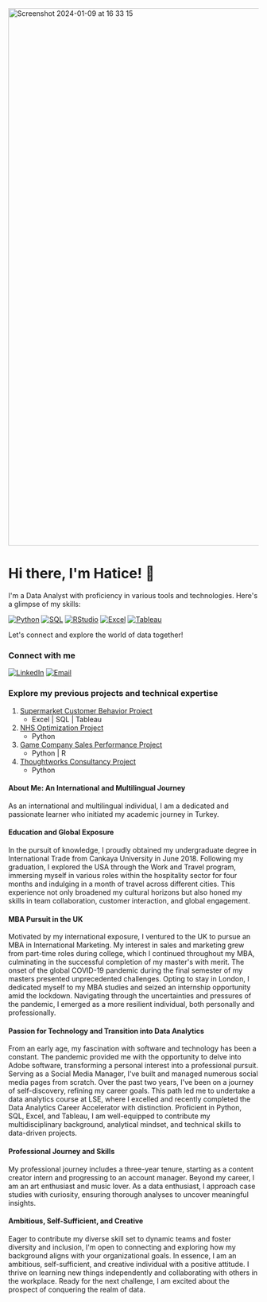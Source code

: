 
<img width="1081" alt="Screenshot 2024-01-09 at 16 33 15" src="https://github.com/gormezhatice/gormezhatice/assets/133010718/0cce2210-1462-4b4c-9989-dcb40941e3c2">

# Hi there, I'm Hatice! 👋

I'm a Data Analyst with proficiency in various tools and technologies. Here's a glimpse of my skills:

[![Python](https://img.shields.io/badge/Python-3776AB?style=for-the-badge&logo=python&logoColor=white&labelColor=3776AB)](https://www.python.org/)
[![SQL](https://img.shields.io/badge/SQL-4479A1?style=for-the-badge&logo=postgresql&logoColor=white&labelColor=4479A1)](https://www.postgresql.org/)
[![RStudio](https://img.shields.io/badge/RStudio-75AADB?style=for-the-badge&logo=R&logoColor=white&labelColor=75AADB)](https://rstudio.com/)
[![Excel](https://img.shields.io/badge/Excel-217346?style=for-the-badge&logo=microsoft-excel&logoColor=white&labelColor=217346)](https://www.microsoft.com/en-us/microsoft-365/excel)
[![Tableau](https://img.shields.io/badge/Tableau-E97627?style=for-the-badge&logo=tableau&logoColor=white&labelColor=E97627)](https://www.tableau.com/)

Let's connect and explore the world of data together!

### Connect with me

[![LinkedIn](https://img.shields.io/badge/LinkedIn-0077B5?style=for-the-badge&logo=linkedin&logoColor=white)](https://www.linkedin.com/in/hatice-gormez-764788143/)
[![Email](https://img.shields.io/badge/Email-D14836?style=for-the-badge&logo=gmail&logoColor=white)](mailto:gormezhatice4@gmail.com)

### Explore my previous projects and technical expertise

1) [Supermarket Customer Behavior Project](https://github.com/gormezhatice/2Market_Customer_Behavior_Analysis)
   + Excel | SQL | Tableau
2) [NHS Optimization Project](https://github.com/gormezhatice/Optimizing_Healthcare_Access_and_Resources_in_the_NHS/tree/main)
   + Python
3) [Game Company Sales Performance Project](https://github.com/gormezhatice/Turtle_Games_Sales_Analytics)
   + Python | R
4) [Thoughtworks Consultancy Project](https://github.com/gormezhatice/London_Transport_Consultancy)
   + Python

#### About Me: An International and Multilingual Journey

As an international and multilingual individual, I am a dedicated and passionate learner who initiated my academic journey in Turkey.

#### Education and Global Exposure

In the pursuit of knowledge, I proudly obtained my undergraduate degree in International Trade from Cankaya University in June 2018. Following my graduation, I explored the USA through the Work and Travel program, immersing myself in various roles within the hospitality sector for four months and indulging in a month of travel across different cities. This experience not only broadened my cultural horizons but also honed my skills in team collaboration, customer interaction, and global engagement.

#### MBA Pursuit in the UK

Motivated by my international exposure, I ventured to the UK to pursue an MBA in International Marketing. My interest in sales and marketing grew from part-time roles during college, which I continued throughout my MBA, culminating in the successful completion of my master's with merit. The onset of the global COVID-19 pandemic during the final semester of my masters presented unprecedented challenges. Opting to stay in London, I dedicated myself to my MBA studies and seized an internship opportunity amid the lockdown. Navigating through the uncertainties and pressures of the pandemic, I emerged as a more resilient individual, both personally and professionally.

#### Passion for Technology and Transition into Data Analytics

From an early age, my fascination with software and technology has been a constant. The pandemic provided me with the opportunity to delve into Adobe software, transforming a personal interest into a professional pursuit. Serving as a Social Media Manager, I've built and managed numerous social media pages from scratch. Over the past two years, I've been on a journey of self-discovery, refining my career goals. This path led me to undertake a data analytics course at LSE, where I excelled and recently completed the Data Analytics Career Accelerator with distinction. Proficient in Python, SQL, Excel, and Tableau, I am well-equipped to contribute my multidisciplinary background, analytical mindset, and technical skills to data-driven projects.

#### Professional Journey and Skills

My professional journey includes a three-year tenure, starting as a content creator intern and progressing to an account manager. Beyond my career, I am an art enthusiast and music lover. As a data enthusiast, I approach case studies with curiosity, ensuring thorough analyses to uncover meaningful insights.

#### Ambitious, Self-Sufficient, and Creative

Eager to contribute my diverse skill set to dynamic teams and foster diversity and inclusion, I'm open to connecting and exploring how my background aligns with your organizational goals. In essence, I am an ambitious, self-sufficient, and creative individual with a positive attitude. I thrive on learning new things independently and collaborating with others in the workplace. Ready for the next challenge, I am excited about the prospect of conquering the realm of data.


<!---
gormezhatice/gormezhatice is a ✨ special ✨ repository because its `README.md` (this file) appears on your GitHub profile.
You can click the Preview link to take a look at your changes.
--->
